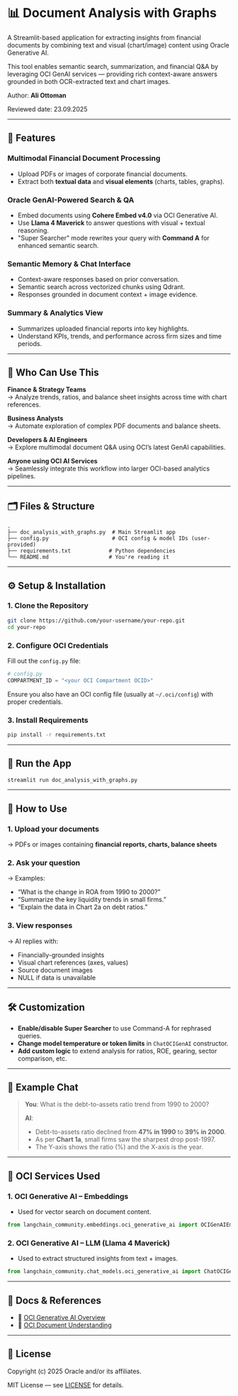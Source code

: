 # 📊 Document Analysis with Graphs  
A Streamlit-based application for extracting insights from financial documents by combining text and visual (chart/image) content using Oracle Generative AI.

This tool enables semantic search, summarization, and financial Q&A by leveraging OCI GenAI services — providing rich context-aware answers grounded in both OCR-extracted text and chart images.

Author: **Ali Ottoman**

Reviewed date: 23.09.2025

---

## 🔧 Features

### Multimodal Financial Document Processing
- Upload PDFs or images of corporate financial documents.
- Extract both **textual data** and **visual elements** (charts, tables, graphs).

### Oracle GenAI-Powered Search & QA
- Embed documents using **Cohere Embed v4.0** via OCI Generative AI.
- Use **Llama 4 Maverick** to answer questions with visual + textual reasoning.
- "Super Searcher" mode rewrites your query with **Command A** for enhanced semantic search.

### Semantic Memory & Chat Interface
- Context-aware responses based on prior conversation.
- Semantic search across vectorized chunks using Qdrant.
- Responses grounded in document context + image evidence.

### Summary & Analytics View
- Summarizes uploaded financial reports into key highlights.
- Understand KPIs, trends, and performance across firm sizes and time periods.

---

## 👥 Who Can Use This

**Finance & Strategy Teams**  
→ Analyze trends, ratios, and balance sheet insights across time with chart references.

**Business Analysts**  
→ Automate exploration of complex PDF documents and balance sheets.

**Developers & AI Engineers**  
→ Explore multimodal document Q&A using OCI’s latest GenAI capabilities.

**Anyone using OCI AI Services**  
→ Seamlessly integrate this workflow into larger OCI-based analytics pipelines.

---

## 🗂️ Files & Structure

```
.  
├── doc_analysis_with_graphs.py  # Main Streamlit app  
├── config.py                    # OCI config & model IDs (user-provided)  
├── requirements.txt            # Python dependencies  
└── README.md                   # You're reading it
```

---

## ⚙️ Setup & Installation

### 1. Clone the Repository

```bash
git clone https://github.com/your-username/your-repo.git
cd your-repo
```

### 2. Configure OCI Credentials

Fill out the `config.py` file:

```python
# config.py
COMPARTMENT_ID = "<your OCI Compartment OCID>"
```

Ensure you also have an OCI config file (usually at `~/.oci/config`) with proper credentials.

### 3. Install Requirements

```bash
pip install -r requirements.txt
```

---

## 🚀 Run the App

```bash
streamlit run doc_analysis_with_graphs.py
```

---

## 📝 How to Use

### 1. Upload your documents  
→ PDFs or images containing **financial reports, charts, balance sheets**

### 2. Ask your question  
→ Examples:
- “What is the change in ROA from 1990 to 2000?”
- “Summarize the key liquidity trends in small firms.”
- “Explain the data in Chart 2a on debt ratios.”

### 3. View responses  
→ AI replies with:
- Financially-grounded insights  
- Visual chart references (axes, values)  
- Source document images  
- NULL if data is unavailable

---

## 🛠️ Customization

- **Enable/disable Super Searcher** to use Command-A for rephrased queries.
- **Change model temperature or token limits** in `ChatOCIGenAI` constructor.
- **Add custom logic** to extend analysis for ratios, ROE, gearing, sector comparison, etc.

---

## 🧠 Example Chat

> **You**: What is the debt-to-assets ratio trend from 1990 to 2000?  
>  
> **AI**:
> - Debt-to-assets ratio declined from **47% in 1990** to **39% in 2000**.  
> - As per **Chart 1a**, small firms saw the sharpest drop post-1997.  
> - The Y-axis shows the ratio (%) and the X-axis is the year.

---

## 🔧 OCI Services Used

### 1. **OCI Generative AI – Embeddings**
- Used for vector search on document content.
```python
from langchain_community.embeddings.oci_generative_ai import OCIGenAIEmbeddings
```

### 2. **OCI Generative AI – LLM (Llama 4 Maverick)**
- Used to extract structured insights from text + images.
```python
from langchain_community.chat_models.oci_generative_ai import ChatOCIGenAI
```

---

## 🔗 Docs & References

- 📘 [OCI Generative AI Overview](https://docs.oracle.com/en-us/iaas/Content/generative-ai/home.htm)  
- 📘 [OCI Document Understanding](https://docs.oracle.com/en-us/iaas/Content/document-understanding/using/home.htm)  

---

## 📄 License

Copyright (c) 2025 Oracle and/or its affiliates.

MIT License — see [LICENSE](LICENSE) for details.
